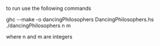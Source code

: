 to run 
use the following commands

ghc --make -o dancingPhilosophers DancingPhilosophers.hs
./dancingPhilosophers n m

where n and m are integers
